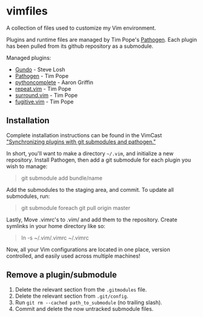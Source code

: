 vimfiles
========

A collection of files used to customize my Vim environment.

Plugins and runtime files are managed by Tim Pope's
[Pathogen](https://github.com/tpope/vim-pathogen). Each plugin has been
pulled from its github repository as a submodule.

Managed plugins:

* [Gundo](http://sjl.bitbucket.org/gundo.vim) - Steve Losh
* [Pathogen](https://github.com/tpope/vim-pathogen) - Tim Pope
* [pythoncomplete](https://github.com/vim-scripts/pythoncomplete) - Aaron Griffin
* [repeat.vim](https://github.com/tpope/vim-repeat) - Tim Pope
* [surround.vim](https://github.com/tpope/vim-surround) - Tim Pope
* [fugitive.vim](https://github.com/tpope/vim-fugitive) - Tim Pope


Installation
------------

Complete installation instructions can be found in the VimCast 
["Synchronizing plugins with git submodules and
pathogen."][vimcast]

In short, you'll want to make a directory `~/.vim`, and initialize a new
repository. Install Pathogen, then add a git submodule for each
plugin you wish to manage: 

> git submodule add <url> bundle/name

Add the submodules to the staging area, and commit. To update all
submodules, run:
    
> git submodule foreach git pull origin master

Lastly, Move .vimrc's to .vim/ and add them to the repository. Create
symlinks in your home directory like so:

> ln -s ~/.vim/.vimrc ~/.vimrc

Now, all your Vim configurations are located in one place, version
controlled, and easily used across multiple machines!

## Remove a plugin/submodule

   1. Delete the relevant section from the `.gitmodules` file.
   2. Delete the relevant section from `.git/config`.
   3. Run `git rm --cached path_to_submodule` (no trailing slash).
   4. Commit and delete the now untracked submodule files. 



[vimcast]: http://vimcasts.org/episodes/synchronizing-plugins-with-git-submodules-and-pathogen/
